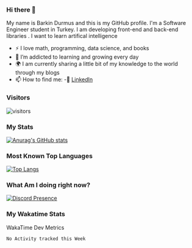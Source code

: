 ### Hi there 👋

My name is Barkin Durmus and this is my GitHub profile. I'm a Software Engineer student in Turkey. I am developing front-end and back-end libraries . I want to learn artifical intelligence

- :zap: I love math, programming, data science, and books
- 🌱 I’m addicted to learning and growing every day
- :earth_africa: I am currently sharing a little bit of my knowledge to the world through my blogs
- 📫 How to find me: 
 -:office: [LinkedIn](https://www.linkedin.com/in/khuyen-tran-1ab926151/)
  











### Visitors








![visitors](https://visitor-badge.glitch.me/badge?page_id=page.id) 












### My Stats




[![Anurag's GitHub stats](https://github-readme-stats.vercel.app/api?username=developerbarkinez)](https://github.com/anuraghazra/github-readme-stats)






### Most Known Top Languages




[![Top Langs](https://github-readme-stats.vercel.app/api/top-langs/?username=developerbarkinez)](https://github.com/anuraghazra/github-readme-stats)




### What Am I doing right now?







[![Discord Presence](https://lanyard-profile-readme.vercel.app/api/849899112677769276)](https://discord.com/users/849899112677769276)



### My Wakatime Stats

<!--START_SECTION:waka-->






 WakaTime Dev Metrics
 
 
 
 
 
 
 
 
 
```text
No Activity tracked this Week
```
<!--END_SECTION:waka-->





